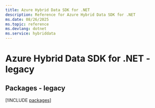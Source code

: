```yaml
---
title: Azure Hybrid Data SDK for .NET
description: Reference for Azure Hybrid Data SDK for .NET
ms.date: 08/26/2025
ms.topic: reference
ms.devlang: dotnet
ms.service: hybriddata
---
```

# Azure Hybrid Data SDK for .NET - legacy
## Packages - legacy
[!INCLUDE [packages](hybrid-data-index.md)]